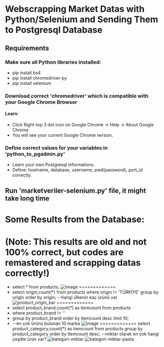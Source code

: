 # Webscrapping Market Datas with Python/Selenium and Sending Them to Postgresql Database
 
## Requirements
### Make sure all Python libraries installed:
* pip install bs4
* pip install chromedriver-py
* pip install selenium
### Download correct 'chromedriver' which is compatible with your Google Chrome Browser
#### Learn: 
* Click Right-top 3 dot icon on Google Chrome -> Help -> About Google Chrome
* You will see your current Google Chrome version.
### Define correct values for your variables in 'python_to_pgadmin.py' 
* Learn your own Postgresql informations.
* Define: hostname, database, username, pwd(password), port_id correctly.

## Run 'marketveriler-selenium.py' file, it might take long time


# Some Results from the Database:
(Note: This results are old and not 100% correct, but codes are remastered and scrapping datas correctly!)
=============
* select * from products;
![image](https://user-images.githubusercontent.com/44267861/226697720-2caaacff-dd98-44b8-b663-d90112f18dcc.png)
=============
* select origin,count(*) from products where origin != 'TÜRKİYE' group by origin order by origin; --hangi ülkenin kaç ürünü var
![product_origin_bar](https://user-images.githubusercontent.com/44267861/226697996-a0865e17-17bb-47c2-8333-79d4d0d44809.png)
=============
* select product_brand,count(*) as itemcount from products 
* where product_brand != ''
* group by product_brand order by itemcount desc limit 10;
* --en çok ürünü bulunan 10 marka
![image](https://user-images.githubusercontent.com/44267861/226698814-e2b0d28e-0476-46f5-8b99-01c8a2e4502c.png)
=============
select product_category,count(*) as itemcount from products
group by product_category order by itemcount desc; --miktar olarak en çok hangi çeşitte ürün var?
![kategori-miktar](https://user-images.githubusercontent.com/44267861/226699546-a189e2aa-aa93-4883-a857-8616f63a8e80.png)
![kategori-miktar-pasta](https://user-images.githubusercontent.com/44267861/226699564-d708e1dc-5531-4624-a27d-f6a8206177e7.png)

